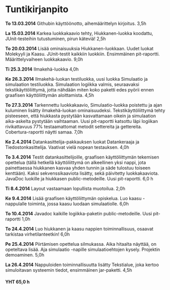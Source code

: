 # Tuntikirjanpito

**To 13.03.2014** Githubin käyttöönotto, aihemäärittelyn kirjoitus. 3,5h

**La 15.03.2014** Karkea luokkakaavio tehty, Hiukkanen-luokka koodattu, JUnit-testeihin tutustuminen, pirun käteviä! 2,5h

**To 20.03.2014** Lisää ominaisuuksia Hiukkanen-luokkaan. Uudet luokat Molekyyli ja Kaasu. JUnit-testit kaikkiin luokkiin. 
Ensimmäinen pit-raportti.  Määrittelyvaiheen luokkakaavio. 9,0h

**Ti 25.3.2014** Ilmakehä-luokka 4,0h

**Ke 26.3.2014** Ilmakehä-luokan testiluokka, uusi luokka Simulaatio ja simulaation testiluokka. Simulaation logiikka valmis, seuraavaksi tekstikäyttöliittymä, jotta nähdään miten koko paketti edes pyörii ennen graafisen käyttöliittymän aloittamista. 4,5h 

**To 27.3.2014** Tarkennettu luokkakaavio, Simulaatio-luokka poistettu ja ajan kuluminen lisätty ilmakehä-luokan ominaisuudeksi. Tekstikäyttöliittymä tehty pisteeseen, että hiukkasta pystytään kasvattamaan oikein ja simulaation aika-askelta pystytään vaihtaaman. Uusi pit-raportti katsottu läpi logiikan rivikattavuus 77% testaamattomat metodit settereita ja gettereita. Cobertura-raportti näytti samaa. 7,0h

**Ke 2.4.2014** Datankasittelija-pakkauksen luokat Datankeraaja ja Tiedostonkasittelija. Vaativat vielä nopean testauksen. 4,0h

**To 3.4.2014** Testit datankasittelijoille, graafisen käyttöliittymän tekemisen opettelua (tällä hetkellä käyttöliittymä on alkeellinen yksi nappi, jota painettaessa hiukkanen kasvaa yhden tunnin ja säde tulostuu toiseen kenttään). Kaksi sekvenssikaaviota lisätty, sekä päivitetty luokkakaaviota. JavaDoc luokille ja hiukkasen public-metodeille. Uusi pit-raportti. 6,0 h

**Ti 8.4.2014** Layout vastaamaan lopullista muotoilua. 2,0h

**Ke 9.4.2014** Lisää graafisen käyttöliittymän opiskelua. Luo kaasu -nappulalle toiminta, jossa kaasu luodaan simulaatiolle. 6,0h

**To 10.4.2014** Javadoc kaikille logiikka-paketin public-metodeille. Uusi pit-raportti 1,0h

**To 24.4.2014** Luo hiukkanen ja kaasu nappien toiminnallisuus, osaavat tarkistaa virhetilanteetkin! 6,0h

**Pe 25.4.2014** Piirtämisen opettelua silmukassa. Aika hitaalta näyttää, on opeteltava lisää. Aja simulaatio -napille simulaatioehtojen kysely. Projektin demoaminen. 5,0h

**La 26.4.2014** Nappuloiden toiminnallisuutta lisätty
Tekstialue, joka kertoo simuloitavan systeemin tiedot,
ensimmäinen jar-paketti. 4,5h


#### YHT 65,0 h
